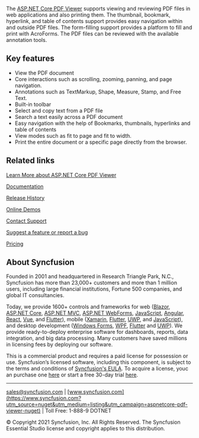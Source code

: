 ﻿The [ASP.NET Core PDF Viewer](https://www.syncfusion.com/aspnet-core-ui-controls/pdf-viewer?utm_source=nuget&utm_medium=listing&utm_campaign=aspnetcore-pdf-viewer-nuget) supports viewing and reviewing PDF files in web applications and also printing them. The thumbnail, bookmark, hyperlink, and table of contents support provides easy navigation within and outside PDF files. The form-filling support provides a platform to fill and print with AcroForms. The PDF files can be reviewed with the available annotation tools.

## Key features
* View the PDF document
* Core interactions such as scrolling, zooming, panning, and page navigation.
* Annotations such as TextMarkup, Shape, Measure, Stamp, and Free Text.
* Built-in toolbar
* Select and copy text from a PDF file
* Search a text easily across a PDF document
* Easy navigation with the help of Bookmarks, thumbnails, hyperlinks and table of contents
* View modes such as fit to page and fit to width.
* Print the entire document or a specific page directly from the browser.

## Related links
[Learn More about ASP.NET Core PDF Viewer](https://www.syncfusion.com/aspnet-core-ui-controls/pdf-viewer?utm_source=nuget&utm_medium=listing&utm_campaign=aspnetcore-pdf-viewer-nuget)

[Documentation](https://ej2.syncfusion.com/aspnetcore/documentation/pdfviewer/getting-started/?utm_source=nuget&utm_medium=listing&utm_campaign=aspnetcore-pdf-viewer-nuget)

[Release History](https://ej2.syncfusion.com/aspnetcore/documentation/release-notes/20.4.48/?utm_source=nuget&utm_medium=listing&utm_campaign=aspnetcore-pdf-viewer-nuget)

[Online Demos](https://ej2.syncfusion.com/aspnetcore/PdfViewer/Default?utm_source=nuget&utm_medium=listing&utm_campaign=aspnetcore-pdf-viewer-nuget)

[Contact Support](https://support.syncfusion.com/create)

[Suggest a feature or report a bug](https://www.syncfusion.com/feedback/aspnet-core?utm_source=nuget&utm_medium=listing&utm_campaign=aspnetcore-pdf-viewer-nuget)

[Pricing](https://www.syncfusion.com/sales/products/aspnetcore?utm_source=nuget&utm_medium=listing&utm_campaign=aspnetcore-pdf-viewer-nuget)

## About Syncfusion
Founded in 2001 and headquartered in Research Triangle Park, N.C., Syncfusion has more than 23,000+ customers and more than 1 million users, including large financial institutions, Fortune 500 companies, and global IT consultancies.
 
Today, we provide 1600+ controls and frameworks for web ([Blazor](https://www.syncfusion.com/blazor-components?utm_source=nuget&utm_medium=listing&utm_campaign=aspnetcore-pdf-viewer-nuget), [ASP.NET Core](https://www.syncfusion.com/aspnet-core-ui-controls?utm_source=nuget&utm_medium=listing&utm_campaign=aspnetcore-pdf-viewer-nuget), [ASP.NET MVC](https://www.syncfusion.com/aspnet-mvc-ui-controls?utm_source=nuget&utm_medium=listing&utm_campaign=aspnetcore-pdf-viewer-nuget), [ASP.NET WebForms](https://www.syncfusion.com/jquery/aspnet-webforms-ui-controls?utm_source=nuget&utm_medium=listing&utm_campaign=aspnetcore-pdf-viewer-nuget), [JavaScript](https://www.syncfusion.com/javascript-ui-controls?utm_source=nuget&utm_medium=listing&utm_campaign=aspnetcore-pdf-viewer-nuget), [Angular](https://www.syncfusion.com/angular-ui-components?utm_source=nuget&utm_medium=listing&utm_campaign=aspnetcore-pdf-viewer-nuget), [React](https://www.syncfusion.com/react-ui-components?utm_source=nuget&utm_medium=listing&utm_campaign=aspnetcore-pdf-viewer-nuget), [Vue](https://www.syncfusion.com/vue-ui-components?utm_source=nuget&utm_medium=listing&utm_campaign=aspnetcore-pdf-viewer-nuget), and [Flutter](https://www.syncfusion.com/flutter-widgets?utm_source=nuget&utm_medium=listing&utm_campaign=aspnetcore-pdf-viewer-nuget)), mobile ([Xamarin](https://www.syncfusion.com/xamarin-ui-controls?utm_source=nuget&utm_medium=listing&utm_campaign=aspnetcore-pdf-viewer-nuget), [Flutter](https://www.syncfusion.com/flutter-widgets?utm_source=nuget&utm_medium=listing&utm_campaign=aspnetcore-pdf-viewer-nuget), [UWP](https://www.syncfusion.com/uwp-ui-controls?utm_source=nuget&utm_medium=listing&utm_campaign=aspnetcore-pdf-viewer-nuget), and [JavaScript](https://www.syncfusion.com/javascript-ui-controls?utm_source=nuget&utm_medium=listing&utm_campaign=aspnetcore-pdf-viewer-nuget)), and desktop development ([Windows Forms](https://www.syncfusion.com/winforms-ui-controls?utm_source=nuget&utm_medium=listing&utm_campaign=aspnetcore-pdf-viewer-nuget), [WPF](https://www.syncfusion.com/wpf-ui-controls?utm_source=nuget&utm_medium=listing&utm_campaign=aspnetcore-pdf-viewer-nuget), [Flutter](https://www.syncfusion.com/flutter-widgets?utm_source=nuget&utm_medium=listing&utm_campaign=aspnetcore-pdf-viewer-nuget) and [UWP](https://www.syncfusion.com/uwp-ui-controls?utm_source=nuget&utm_medium=listing&utm_campaign=aspnetcore-pdf-viewer-nuget)). We provide ready-to-deploy enterprise software for dashboards, reports, data integration, and big data processing. Many customers have saved millions in licensing fees by deploying our software.

		
This is a commercial product and requires a paid license for possession or use. Syncfusion’s licensed software, including this component, is subject to the terms and conditions of [Syncfusion's EULA](https://www.syncfusion.com/eula/es/?utm_source=nuget&utm_medium=listing&utm_campaign=aspnetcore-pdf-viewer-nuget). To acquire a license, youc an purchase one [here](https://www.syncfusion.com/sales/products?utm_source=nuget&utm_medium=listing&utm_campaign=aspnetcore-pdf-viewer-nuget) or start a free 30-day trial [here](https://www.syncfusion.com/account/manage-trials/start-trials?utm_source=nuget&utm_medium=listing&utm_campaign=aspnetcore-pdf-viewer-nuget).

___

[sales@syncfusion.com](mailto:sales@syncfusion.com?Subject=Syncfusion%20Xamarin%20Scheduler%20-%20NuGet) | [www.syncfusion.com](https://www.syncfusion.com?utm_source=nuget&utm_medium=listing&utm_campaign=aspnetcore-pdf-viewer-nuget) | Toll Free: 1-888-9 DOTNET

© Copyright 2021 Syncfusion, Inc. All Rights Reserved. The Syncfusion Essential Studio license and copyright applies to this distribution.
